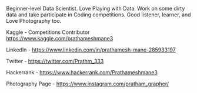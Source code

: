 Beginner-level Data Scientist. Love Playing with Data.
Work on some dirty data and take participate in Coding competitions.
Good listener, learner, and Love Photography too.

Kaggle - Competitions Contributor 
https://www.kaggle.com/prathameshmane3

LinkedIn - https://www.linkedin.com/in/prathamesh-mane-285933197

Twitter - https://twitter.com/Prathm_333

Hackerrank - https://www.hackerrank.com/Prathameshmane3

Photography Page - https://www.instagram.com/pratham_grapher/

<!--- - 😇 I want to become Data Scientist. --->
<!---
Prathameshmane/Prathameshmane is a ✨ special ✨ repository because its `README.md` (this file) appears on your GitHub profile.
You can click the Preview link to take a look at your changes.
--->
